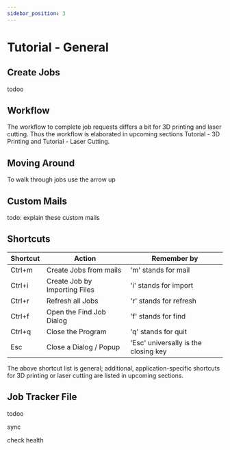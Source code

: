 ```yaml
---
sidebar_position: 3
---
```


# Tutorial - General


## Create Jobs
todoo


## Workflow
The workflow to complete job requests differs a bit for 3D printing and laser cutting. Thus the workflow is elaborated in upcoming sections Tutorial - 3D Printing and Tutorial - Laser Cutting.

## Moving Around

To walk through jobs use the arrow up


## Custom Mails

todo: explain these custom mails



## Shortcuts

|Shortcut| Action | Remember by |
|--------|-----------------|-----------------|
| Ctrl+m | Create Jobs from mails | 'm' stands for mail |
| Ctrl+i | Create Job by Importing Files | 'i' stands for import |
| Ctrl+r | Refresh all Jobs | 'r' stands for refresh |
| Ctrl+f | Open the Find Job Dialog | 'f' stands for find |
| Ctrl+q | Close the Program | 'q' stands for quit |
| Esc    | Close a Dialog / Popup | 'Esc' universally is the closing key |

The above shortcut list is general; additional, application-specific shortcuts for 3D printing or laser cutting are listed in upcoming sections.


## Job Tracker File

todoo

sync

check health
